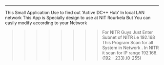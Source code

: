 _____________________________________________________________________________
This Small Application Use to find out 'Active DC++ Hub' In local LAN network
This App is Specially design to use at NIT Rourkela But You can easily modify
according to your Network

>>>>>>>>For NITR Guys
Just Enter Subnet of NITR i.e 192.168 
This Program Scan for all System in Network . 
In NITR it scan for IP range 192.168.(192 - 233).(0-255)